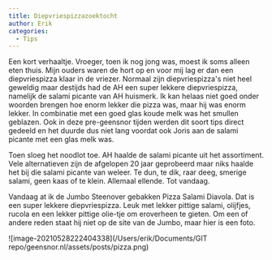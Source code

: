 ```yaml
---
title: Diepvriespizzazoektocht
author: Erik
categories:
  - Tips
---
```


Een kort verhaaltje. Vroeger, toen ik nog jong was, moest ik soms alleen eten thuis. Mijn ouders waren de hort op en voor mij lag er dan een diepvriespizza klaar in de vriezer. Normaal zijn diepvriespizza's niet heel geweldig maar destijds had de AH een super lekkere diepvriespizza, namelijk de salami picante van AH huismerk. Ik kan helaas niet goed onder woorden brengen hoe enorm lekker die pizza was, maar hij was enorm lekker. In combinatie met een goed glas koude melk was het smullen geblazen. Ook in deze pre-geensnor tijden werden dit soort tips direct gedeeld en het duurde dus niet lang voordat ook Joris aan de salami picante met een glas melk was. 

Toen sloeg het noodlot toe. AH haalde de salami picante uit het assortiment. Vele alternatieven zijn de afgelopen 20 jaar geprobeerd maar niks haalde het bij die salami picante van weleer. Te dun, te dik, raar deeg, smerige salami, geen kaas of te klein. Allemaal ellende. Tot vandaag.

Vandaag at ik de Jumbo Steenover gebakken Pizza Salami Diavola. Dat is een super lekkere diepvriespizza. Leuk met lekker pittige salami, olijfjes, rucola en een lekker pittige olie-tje om eroverheen te gieten. Om een of andere reden staat hij niet op de site van de Jumbo, maar hier is een foto. 

![image-20210528222404338](/Users/erik/Documents/GIT repo/geensnor.nl/assets/posts/pizza.png)




